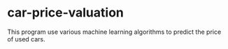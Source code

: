 # car-price-valuation
This program use various machine learning algorithms to predict the price of used cars.
